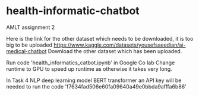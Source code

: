 # health-informatic-chatbot
AMLT assignment 2 

Here is the link for the other dataset which needs to be downloaded, it is too big to be uploaded https://www.kaggle.com/datasets/yousefsaeedian/ai-medical-chatbot
Download the other dataset which has been uploaded. 

Run code 'health_informatics_catbot.ipynb' in Google Co lab
Change runtime to GPU to speed up runtime as otherwise it takes very long.

In  Task 4 NLP deep learning model BERT transformer an API key will be needed to run the code 'f7634fad506e60fa09640a49e0bbda9afffa6b86'

